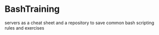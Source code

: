 # BashTraining
servers as a cheat sheet and a repository to save common bash scripting rules and exercises

